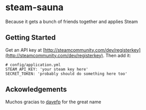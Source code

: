 steam-sauna
===========

Because it gets a bunch of friends together and applies Steam

Getting Started
---------------

Get an API key at [http://steamcommunity.com/dev/registerkey](http://steamcommunity.com/dev/registerkey). Then add it:
```
# config/application.yml
STEAM_API_KEY: 'your steam key here'
SECRET_TOKEN: 'probably should do something here too'
```

Ackowledgements
---------------

Muchos gracias to [davefp](https://github.com/davefp) for the great name
